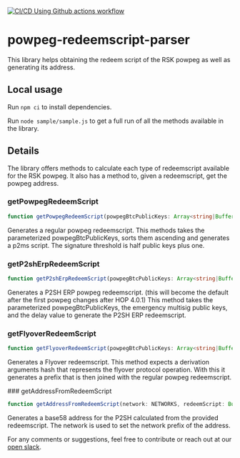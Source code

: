[![CI/CD Using Github actions workflow](https://github.com/rsksmart/powpeg-redeemscript-parser/actions/workflows/workflow.yml/badge.svg)](https://github.com/rsksmart/powpeg-redeemscript-parser/actions/workflows/workflow.yml)

# powpeg-redeemscript-parser

This library helps obtaining the redeem script of the RSK powpeg as well as generating its address.

## Local usage

Run `npm ci` to install dependencies.

Run `node sample/sample.js` to get a full run of all the methods available in the library.

## Details

The library offers methods to calculate each type of redeemscript available for the RSK powpeg. It also has a method to, given a redeemscript, get the powpeg address.

### getPowpegRedeemScript

```ts
function getPowpegRedeemScript(powpegBtcPublicKeys: Array<string|Buffer>): Buffer;
```

Generates a regular powpeg redeemscript.
This methods takes the parameterized powpegBtcPublicKeys, sorts them ascending and generates a p2ms script. The signature threshold is half public keys plus one.

### getP2shErpRedeemScript

```ts
function getP2shErpRedeemScript(powpegBtcPublicKeys: Array<string|Buffer>, emergencyBtcPublicKeys: Array<string|Buffer>, csvValue: number): Buffer;
```

Generates a P2SH ERP powpeg redeemscript. (this will become the default after the first powpeg changes after HOP 4.0.1)
This method takes the parameterized powpegBtcPublicKeys, the emergency multisig public keys, and the delay value to generate the P2SH ERP redeemscript.

### getFlyoverRedeemScript

```ts
function getFlyoverRedeemScript(powpegBtcPublicKeys: Array<string|Buffer>, derivationArgsHash: string): Buffer;
```

Generates a Flyover redeemscript.
This method expects a derivation arguments hash that represents the flyover protocol operation. With this it generates a prefix that is then joined with the regular powpeg redeemscript.

### getAddressFromRedeemScript

```ts
function getAddressFromRedeemScript(network: NETWORKS, redeemScript: Buffer): string;
```

Generates a base58 address for the P2SH calculated from the provided redeemscript. The network is used to set the network prefix of the address.

For any comments or suggestions, feel free to contribute or reach out at our [open slack](https://developers.rsk.co/slack).
